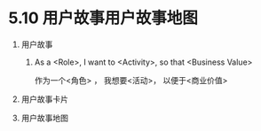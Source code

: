 # 5.10 用户故事用户故事地图

1. 用户故事

   1. As a \<Role\>, I want to  \<Activity\>, so that \<Business Value\>

      作为一个\<角色\> ， 我想要\<活动\>， 以便于\<商业价值\>

2. 用户故事卡片
3. 用户故事地图

   

